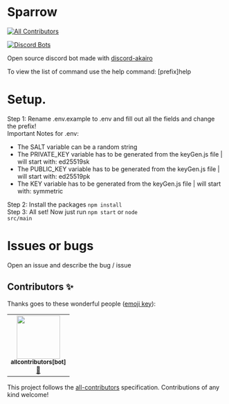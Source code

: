 # Sparrow
<!-- ALL-CONTRIBUTORS-BADGE:START - Do not remove or modify this section -->
[![All Contributors](https://img.shields.io/badge/all_contributors-1-orange.svg?style=flat-square)](#contributors-)
<!-- ALL-CONTRIBUTORS-BADGE:END -->
[![Discord Bots](https://top.gg/api/widget/609269728455688193.svg)](https://top.gg/bot/609269728455688193)

Open source discord bot made with [discord-akairo](https://discord-akairo.github.io)

To view the list of command use the help command: [prefix]help

# Setup.
Step 1: Rename .env.example to .env and fill out all the fields and change the prefix! <br> 
Important Notes for .env: 
- The SALT variable can be a random string 
- The PRIVATE_KEY variable has to be generated from the keyGen.js file | will start with: ed25519sk
- The PUBLIC_KEY variable has to be generated from the keyGen.js file | will start with: ed25519pk
- The KEY variable has to be generated from the keyGen.js file | will start with: symmetric

Step 2: Install the packages <code>npm install</code> <br>
Step 3: All set! Now just run <code>npm start</code> or <code>node src/main</code> <br>

# Issues or bugs
Open an issue and describe the bug / issue

## Contributors ✨

Thanks goes to these wonderful people ([emoji key](https://allcontributors.org/docs/en/emoji-key)):

<!-- ALL-CONTRIBUTORS-LIST:START - Do not remove or modify this section -->
<!-- prettier-ignore-start -->
<!-- markdownlint-disable -->
<table>
  <tr>
    <td align="center"><a href="https://github.com/all-contributors/all-contributors-bot"><img src="https://avatars.githubusercontent.com/u/46843839?v=4?s=100" width="100px;" alt=""/><br /><sub><b>allcontributors[bot]</b></sub></a><br /><a href="https://gitlab.com/raven-studio/Sparrow/commits/master" title="Documentation">📖</a></td>
  </tr>
</table>

<!-- markdownlint-restore -->
<!-- prettier-ignore-end -->

<!-- ALL-CONTRIBUTORS-LIST:END -->

This project follows the [all-contributors](https://github.com/all-contributors/all-contributors) specification. Contributions of any kind welcome!